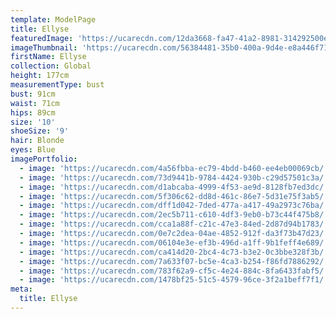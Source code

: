 ```yaml
---
template: ModelPage
title: Ellyse
featuredImage: 'https://ucarecdn.com/12da3668-fa47-41a2-8981-314292500e57/'
imageThumbnail: 'https://ucarecdn.com/56384481-35b0-400a-9d4e-e8a446f7128d/'
firstName: Ellyse
collection: Global
height: 177cm
measurementType: bust
bust: 91cm
waist: 71cm
hips: 89cm
size: '10'
shoeSize: '9'
hair: Blonde
eyes: Blue
imagePortfolio:
  - image: 'https://ucarecdn.com/4a56fbba-ec79-4bdd-b460-ee4eb00069cb/'
  - image: 'https://ucarecdn.com/73d9441b-9784-4424-930b-c29d57501c3a/'
  - image: 'https://ucarecdn.com/d1abcaba-4999-4f53-ae9d-8128fb7ed3dc/'
  - image: 'https://ucarecdn.com/5f306c62-dd8d-461c-86e7-5d31e75f3ab5/'
  - image: 'https://ucarecdn.com/dff1d042-7ded-477a-a417-49a2973c76ba/'
  - image: 'https://ucarecdn.com/2ec5b711-c610-4df3-9eb0-b73c44f475b8/'
  - image: 'https://ucarecdn.com/cca1a88f-c21c-47e3-84ed-2d87d94b1783/'
  - image: 'https://ucarecdn.com/0e7c2dea-04ae-4852-912f-da3f73b47d23/'
  - image: 'https://ucarecdn.com/06104e3e-ef3b-496d-a1ff-9b1feff4e689/'
  - image: 'https://ucarecdn.com/ca414d20-2bc4-4c73-b3e2-0c3bbe328f3b/'
  - image: 'https://ucarecdn.com/7a633f07-bc5e-4ca3-b254-f86fd7886292/'
  - image: 'https://ucarecdn.com/783f62a9-cf5c-4e24-884c-8fa6433fabf5/'
  - image: 'https://ucarecdn.com/1478bf25-51c5-4579-96ce-3f2a1beff7f1/'
meta:
  title: Ellyse
---
```


